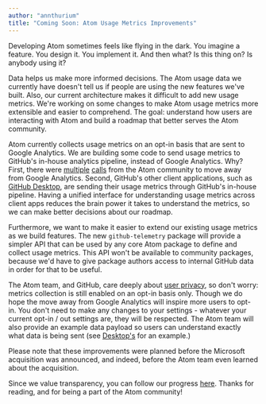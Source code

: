 ```yaml
---
author: "annthurium"
title: "Coming Soon: Atom Usage Metrics Improvements"
---
```


Developing Atom sometimes feels like flying in the dark. You imagine a feature. You design it. You implement it. And then what?  Is this thing on?  Is anybody using it?

Data helps us make more informed decisions. The Atom usage data we currently have doesn't tell us if people are using the new features we've built. Also, our current architecture makes it difficult to add new usage metrics. We're working on some changes to make Atom usage metrics more extensible and easier to comprehend. The goal: understand how users are interacting with Atom and build a roadmap that better serves the Atom community.

<!--more-->

Atom currently collects usage metrics on an opt-in basis that are sent to Google Analytics. We are building some code to send usage metrics to GitHub's in-house analytics pipeline, instead of Google Analytics. Why?  First, there were [multiple](https://github.com/atom/metrics/issues/43) [calls](https://github.com/atom/metrics/issues/63) from the Atom community to move away from Google Analytics. Second, GitHub's other client applications, such as [GitHub Desktop](https://desktop.github.com/), are sending their usage metrics through GitHub's in-house pipeline. Having a unified interface for understanding usage metrics across client apps reduces the brain power it takes to understand the metrics, so we can make better decisions about our roadmap.

Furthermore, we want to make it easier to extend our existing usage metrics as we build features. The new `github-telemetry` package will provide a simpler API that can be used by any core Atom package to define and collect usage metrics. This API won't be available to community packages, because we'd have to give package authors access to internal GitHub data in order for that to be useful.

The Atom team, and GitHub, care deeply about [user privacy](https://help.github.com/articles/github-privacy-statement/), so don't worry: metrics collection is still enabled on an opt-in basis only. Though we do hope the move away from Google Analytics will inspire more users to opt-in. You don't need to make any changes to your settings - whatever your current opt-in / out settings are, they will be respected. The Atom team will also provide an example data payload so users can understand exactly what data is being sent (see [Desktop's](https://desktop.github.com/usage-data/) for an example.)

Please note that these improvements were planned before the Microsoft acquisition was announced, and indeed, before the Atom team even learned about the acquisition.

Since we value transparency, you can follow our progress [here](https://github.com/atom/telemetry). Thanks for reading, and for being a part of the Atom community!
